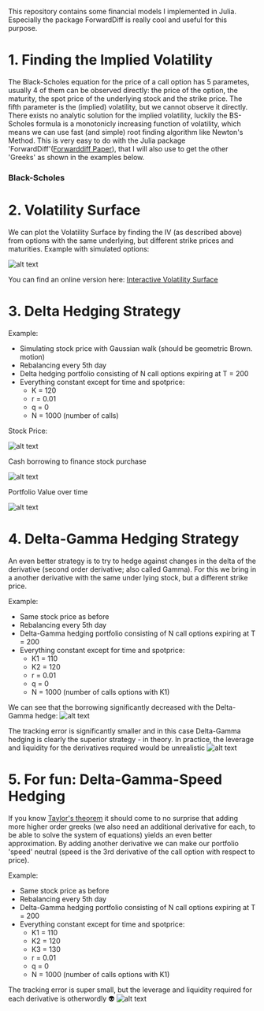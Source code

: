 This repository contains some financial models I implemented in Julia. Especially the package ForwardDiff is really cool and useful for this purpose.

# 1. Finding the Implied Volatility

The Black-Scholes equation for the price of a call option has 5 parametes, usually 4 of them can be observed directly: the price of the option, the maturity, the spot price of the underlying stock and the strike price. The fifth parameter is the (implied) volatility, but we cannot observe it directly. There exists no analytic solution for the implied volatility, luckily the BS-Scholes formula is a monotonicly increasing function of volatility, which means we can use fast (and simple) root finding algorithm like Newton's Method. 
This is very easy to do with the Julia package 'ForwardDiff'([Forwarddiff Paper](https://arxiv.org/abs/1607.07892)), that I will also use to get the other 'Greeks' as shown in the examples below.

### Black-Scholes  

# 2. Volatility Surface
We can plot the Volatility Surface by finding the IV (as described above) from options with the same underlying, but different strike prices and maturities.
Example with simulated options:

![alt text](https://github.com/kgeoffrey/quantitativefinance/blob/master/fig/volatilitysurface.png "Logo Title Text 1")



You can find an online version here: [Interactive Volatility Surface](https://kgeoffrey.github.io/quantfinance/graph.html)


# 3. Delta Hedging Strategy

Example:

 - Simulating stock price with Gaussian walk (should be geometric Brown. motion) 
 - Rebalancing every 5th day 
 - Delta hedging portfolio consisting of N call options expiring at T = 200
 - Everything constant except for time and spotprice:
    - K = 120
    - r = 0.01
    - q = 0
    - N = 1000 (number of calls)
    
 Stock Price:
 
 ![alt text](https://github.com/kgeoffrey/quantitativefinance/blob/master/fig/stockprice.png "Logo Title Text 1")
 
 Cash borrowing to finance stock purchase 
 
 ![alt text](https://github.com/kgeoffrey/quantitativefinance/blob/master/fig/borrow.png "Logo Title Text 1")
 
 Portfolio Value over time
 
 ![alt text](https://github.com/kgeoffrey/quantitativefinance/blob/master/fig/value.png "Logo Title Text 1")


# 4. Delta-Gamma Hedging Strategy

An even better strategy is to try to hedge against changes in the delta of the derivative (second order derivative; also called Gamma).
For this we bring in a another derivative with the same under lying stock, but a different strike price. 

Example:
 - Same stock price as before
 - Rebalancing every 5th day
 - Delta-Gamma hedging portfolio consisting of N call options expiring at T = 200
 - Everything constant except for time and spotprice: 
   - K1 = 110
   - K2 = 120
   - r = 0.01
   - q = 0
   - N = 1000 (number of calls options with K1)

We can see that the borrowing significantly decreased with the Delta-Gamma hedge:
![alt text](https://github.com/kgeoffrey/quantitativefinance/blob/master/fig/borrowdeltagamma.png "Logo Title Text 1")

The tracking error is significantly smaller and in this case Delta-Gamma hedging is clearly the superior strategy - in theory. In practice, the leverage and liquidity for the derivatives required would be unrealistic 
![alt text](https://github.com/kgeoffrey/quantitativefinance/blob/master/fig/valuedeltagamma.png "Logo Title Text 1")

# 5. For fun: Delta-Gamma-Speed Hedging

If you know [Taylor's theorem](https://en.wikipedia.org/wiki/Taylor%27s_theorem) it should come to no surprise that adding more higher order greeks (we also need an additional derivative for each, to be able to solve the system of equations) yields an even better approximation. By adding another derivative we can make our portfolio 'speed' neutral (speed is the 3rd derivative of the call option with respect to price).

Example:
 - Same stock price as before
 - Rebalancing every 5th day
 - Delta-Gamma hedging portfolio consisting of N call options expiring at T = 200
 - Everything constant except for time and spotprice: 
   - K1 = 110
   - K2 = 120
   - K3 = 130
   - r = 0.01
   - q = 0
   - N = 1000 (number of calls options with K1)
   
 The tracking error is super small, but the leverage and liquidity required for each derivative is otherwordly :alien:
![alt text](https://github.com/kgeoffrey/quantitativefinance/blob/master/fig/dgsvalue.png "Logo Title Text 1")
